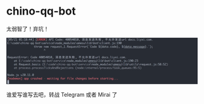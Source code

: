 # chino-qq-bot

太弱智了！弃坑！

![c4212225efe5da1a5ff37175aec9e2d7](./assets/c4212225efe5da1a5ff37175aec9e2d7.png)

谁爱写谁写去吧，转战 Telegram 或者 Mirai 了

<!-- SB 腾讯 -->
